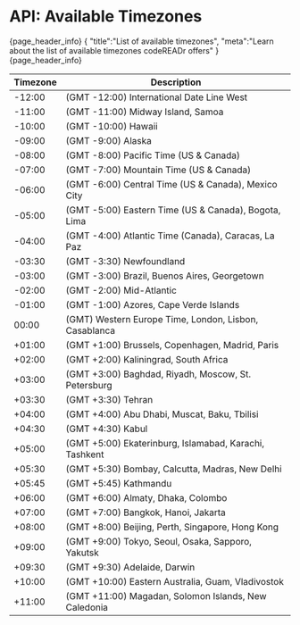<a name="head"></a><h1>API: Available Timezones</h1>

{page_header_info}
{ "title":"List of available timezones",
  "meta":"Learn about the list of available timezones codeREADr offers" }
{page_header_info}

| Timezone | Description |
| -------- | -------------------------------------------------------   |
| -12:00   | (GMT -12:00) International Date Line West                 | 
| -11:00   | (GMT -11:00) Midway Island, Samoa                         | 
| -10:00   | (GMT -10:00) Hawaii                                       | 
| -09:00   | (GMT -9:00) Alaska                                        | 
| -08:00   | (GMT -8:00) Pacific Time (US &amp; Canada)                |
| -07:00   | (GMT -7:00) Mountain Time (US &amp; Canada)               | 
| -06:00   | (GMT -6:00) Central Time (US &amp; Canada), Mexico City   |
| -05:00   | (GMT -5:00) Eastern Time (US &amp; Canada), Bogota, Lima  | 
| -04:00   | (GMT -4:00) Atlantic Time (Canada), Caracas, La Paz       |
| -03:30   | (GMT -3:30) Newfoundland                                  |
| -03:00   | (GMT -3:00) Brazil, Buenos Aires, Georgetown              |
| -02:00   | (GMT -2:00) Mid-Atlantic                                  |
| -01:00   | (GMT -1:00) Azores, Cape Verde Islands                    |
|  00:00   | (GMT) Western Europe Time, London, Lisbon, Casablanca     |
| +01:00   | (GMT +1:00) Brussels, Copenhagen, Madrid, Paris           |
| +02:00   | (GMT +2:00) Kaliningrad, South Africa                     |
| +03:00   | (GMT +3:00) Baghdad, Riyadh, Moscow, St. Petersburg       |
| +03:30   | (GMT +3:30) Tehran                                        |
| +04:00   | (GMT +4:00) Abu Dhabi, Muscat, Baku, Tbilisi              |
| +04:30   | (GMT +4:30) Kabul                                         |
| +05:00   | (GMT +5:00) Ekaterinburg, Islamabad, Karachi, Tashkent    |
| +05:30   | (GMT +5:30) Bombay, Calcutta, Madras, New Delhi           |
| +05:45   | (GMT +5:45) Kathmandu                                     |
| +06:00   | (GMT +6:00) Almaty, Dhaka, Colombo                        |
| +07:00   | (GMT +7:00) Bangkok, Hanoi, Jakarta                       |
| +08:00   | (GMT +8:00) Beijing, Perth, Singapore, Hong Kong          |
| +09:00   | (GMT +9:00) Tokyo, Seoul, Osaka, Sapporo, Yakutsk         |
| +09:30   | (GMT +9:30) Adelaide, Darwin                              |
| +10:00   | (GMT +10:00) Eastern Australia, Guam, Vladivostok         |
| +11:00   | (GMT +11:00) Magadan, Solomon Islands, New Caledonia      |

